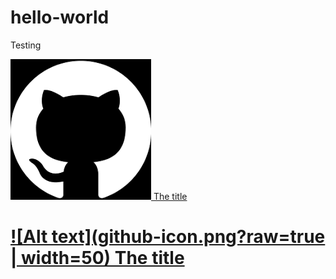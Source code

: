 # hello-world
Testing



[![This is the alternative text](github-icon.png) The title](http://google.com/)


# [![Alt text](github-icon.png?raw=true | width=50) The title](http://google.com/)

